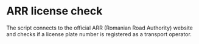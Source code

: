 # ARR license check
The script connects to the official ARR (Romanian Road Authority) website and checks if a license plate number is registered as a transport operator.
